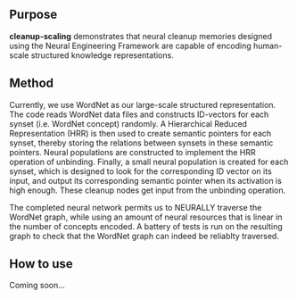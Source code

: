 
Purpose
-------

**cleanup-scaling** demonstrates that neural cleanup memories designed using the 
Neural Engineering Framework are capable of encoding human-scale structured 
knowledge representations. 

Method
------

Currently, we use WordNet as our large-scale structured representation.
The code reads WordNet data files and constructs ID-vectors for each synset
(i.e. WordNet concept) randomly. A Hierarchical Reduced Representation (HRR)
is then used to create semantic pointers for each synset, thereby storing the
relations between synsets in these semantic pointers. Neural populations
are constructed to implement the HRR operation of unbinding. Finally,
a small neural population is created for each synset, which is designed to 
look for the corresponding ID vector on its input, and output its
corresponding semantic pointer when its activation is high enough. These 
cleanup nodes get input from the unbinding operation. 

The completed neural network permits us to NEURALLY traverse the WordNet graph,
while using an amount of neural resources that is linear in the number of 
concepts encoded. A battery of tests is run on the resulting graph to check that
the WordNet graph can indeed be reliablty traversed.

How to use
---------
Coming soon...


